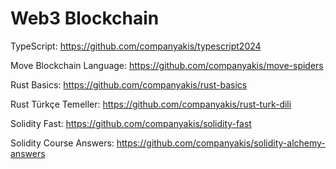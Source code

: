 # Web3 Blockchain

TypeScript:
https://github.com/companyakis/typescript2024

Move Blockchain Language:
https://github.com/companyakis/move-spiders

Rust Basics:
https://github.com/companyakis/rust-basics

Rust Türkçe Temeller:
https://github.com/companyakis/rust-turk-dili

Solidity Fast:
https://github.com/companyakis/solidity-fast

Solidity Course Answers:
https://github.com/companyakis/solidity-alchemy-answers
